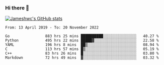 ### Hi there 👋

[![Jameshwc's GitHub stats](https://github-readme-stats.vercel.app/api?username=jameshwc)](https://github.com/anuraghazra/github-readme-stats)

<!--START_SECTION:waka-->

```text
From: 13 April 2019 - To: 20 November 2022

Go                883 hrs 25 mins ██████████░░░░░░░░░░░░░░░   40.27 %
Python            495 hrs 22 mins █████▓░░░░░░░░░░░░░░░░░░░   22.58 %
YAML              196 hrs 8 mins  ██▒░░░░░░░░░░░░░░░░░░░░░░   08.94 %
C                 113 hrs 57 mins █▒░░░░░░░░░░░░░░░░░░░░░░░   05.19 %
C++               83 hrs 26 mins  █░░░░░░░░░░░░░░░░░░░░░░░░   03.80 %
Markdown          72 hrs 49 mins  ▓░░░░░░░░░░░░░░░░░░░░░░░░   03.32 %
```

<!--END_SECTION:waka-->